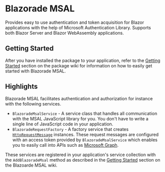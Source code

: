 ﻿# Blazorade MSAL

Provides easy to use authentication and token acquisition for Blazor applications with the help of Microsoft Authentication Library. Supports both Blazor Server and Blazor WebAssembly applications.

## Getting Started

After you have installed the package to your application, refer to the [Getting Started](https://github.com/Blazorade/Blazorade-MSAL/wiki/Getting-Started) section on the package wiki for information on how to easily get started with Blazorade MSAL.

## Highlights

Blazorade MSAL facilitates authentication and authorization for instance with the following services.

- `BlazoradeMsalService` - A service class that handles all communication with the MSAL JavaScript library for you. You don't have to write a single line of JavaScript code in your application.
- `BlazoradeRequestFactory` - A factory service that creates [`HttpRequestMessage`](https://docs.microsoft.com/dotnet/api/system.net.http.httprequestmessage) instances. These request messages are configured with an access token provided by `BlazoradeMsalService` which enables you to easily call into APIs such as [Microsoft Graph](https://docs.microsoft.com/graph/api/overview).

These services are registered in your application's service collection with the `AddBlazoradeMsal` method as described in the [Getting Started](https://github.com/Blazorade/Blazorade-MSAL/wiki/Getting-Started#configure-blazorade-msal-for-your-application) section on the Blazoarde MSAL wiki.